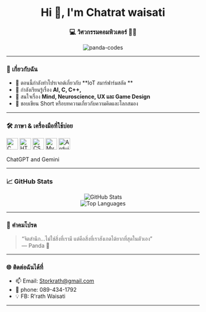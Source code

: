<h1 align="center">Hi 👋, I'm Chatrat waisati </h1>
<h3 align="center">💻 วิศวกรรมคอมพิวเตอร์ 🧠🌌</h3>

<p align="center">
  <img src="https://komarev.com/ghpvc/?username=panda-codes&label=Profile%20views&color=0e75b6&style=flat" alt="panda-codes" />
</p>

---

### 🧩 เกี่ยวกับฉัน

- 🔭 ตอนนี้กำลังทำโปรเจกต์เกี่ยวกับ **IoT สมาร์ฟาร์มสลัด **
- 🌱 กำลังเรียนรู้เรื่อง **AI, C, C++,**
- 🤔 สนใจเรื่อง **Mind, Neuroscience, UX และ Game Design**
- 📝 ชอบเขียน Short หรือบทความเกี่ยวกับความคิดและโลกสมอง

---

### 🛠️ ภาษา & เครื่องมือที่ใช้บ่อย

<p align="left">
  <img src="https://cdn.jsdelivr.net/gh/devicons/devicon/icons/c/c-original.svg" height="30" alt="C" />
  <img src="https://cdn.jsdelivr.net/gh/devicons/devicon/icons/html5/html5-original.svg" height="30" alt="HTML5" />
  <img src="https://cdn.jsdelivr.net/gh/devicons/devicon/icons/css3/css3-original.svg" height="30" alt="CSS3" />
  <img src="https://cdn.jsdelivr.net/gh/devicons/devicon/icons/mysql/mysql-original.svg" height="30" alt="MySQL" />
  <img src="https://cdn.jsdelivr.net/gh/devicons/devicon/icons/arduino/arduino-original.svg" height="30" alt="Arduino" />
</p>
ChatGPT and Gemini

---

### 📈 GitHub Stats

<p align="center">
  <img src="https://github-readme-stats.vercel.app/api?username=radza99&show_icons=true&theme=tokyonight" alt="GitHub Stats" />
  <br />
  <img src="https://github-readme-stats.vercel.app/api/top-langs/?username=radza99&layout=compact&theme=tokyonight" alt="Top Languages" />
</p>

---

### 💬 คำคมโปรด

> “จิตสำนึก...ไม่ใช่สิ่งที่เรามี แต่คือสิ่งที่เราสังเกตได้ยากที่สุดในตัวเอง”  
> — Panda 🐼

---

### 🌐 ติดต่อฉันได้ที่

- 📫 Email: Storkrath@gmail.com  
- 🌟 phone: 089-434-1792
- 💡 FB: R'rath Waisati 

---

